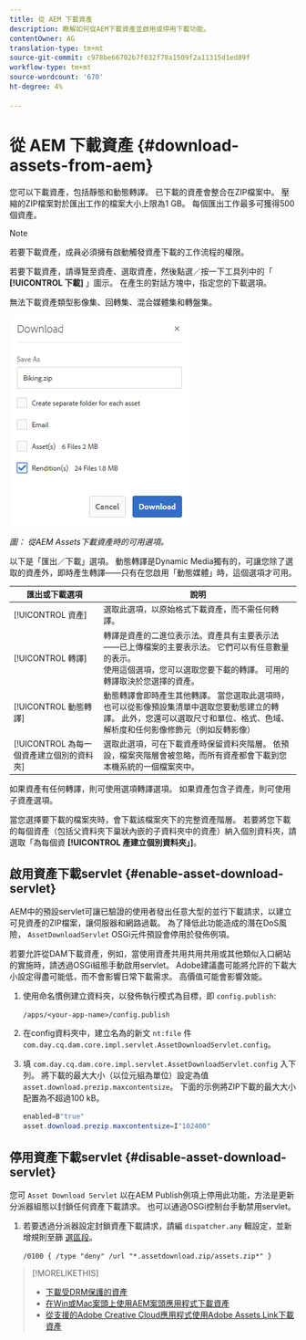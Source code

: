 ```yaml
---
title: 從 AEM 下載資產
description: 瞭解如何從AEM下載資產並啟用或停用下載功能。
contentOwner: AG
translation-type: tm+mt
source-git-commit: c978be66702b7f032f78a1509f2a11315d1ed89f
workflow-type: tm+mt
source-wordcount: '670'
ht-degree: 4%

---
```



# 從 AEM 下載資產 {#download-assets-from-aem}

您可以下載資產，包括靜態和動態轉譯。 已下載的資產會整合在ZIP檔案中。 壓縮的ZIP檔案對於匯出工作的檔案大小上限為1 GB。 每個匯出工作最多可獲得500個資產。

>[!NOTE]
>
>若要下載資產，成員必須擁有啟動觸發資產下載的工作流程的權限。

若要下載資產，請導覽至資產、選取資產，然後點選／按一下工具列中的「 **[!UICONTROL 下載]** 」圖示。 在產生的對話方塊中，指定您的下載選項。

無法下載資產類型影像集、回轉集、混合媒體集和轉盤集。

![從AEM Assets下載資產時的可用選項](assets/asset_download_dialog.png)

*圖： 從AEM Assets下載資產時的可用選項。*

以下是「匯出／下載」選項。 動態轉譯是Dynamic Media獨有的，可讓您除了選取的資產外，即時產生轉譯——只有在您啟用「動態媒體」時，這個選項才可用。

| 匯出或下載選項 | 說明 |
|---|---|
| [!UICONTROL 資產] | 選取此選項，以原始格式下載資產，而不需任何轉譯。 |
| [!UICONTROL 轉譯] | 轉譯是資產的二進位表示法。資產具有主要表示法——已上傳檔案的主要表示法。 它們可以有任意數量的表示。 <br> 使用這個選項，您可以選取您要下載的轉譯。 可用的轉譯取決於您選擇的資產。 |
| [!UICONTROL 動態轉譯] | 動態轉譯會即時產生其他轉譯。 當您選取此選項時，也可以從影像預設集清單中選取您要動態建立的轉譯。 此外，您還可以選取尺寸和單位、格式、色域、解析度和任何影像修飾元（例如反轉影像） |
| [!UICONTROL 為每一個資產建立個別的資料夾] | 選取此選項，可在下載資產時保留資料夾階層。 依預設，檔案夾階層會被忽略，而所有資產都會下載到您本機系統的一個檔案夾中。 |

如果資產有任何轉譯，則可使用選項轉譯選項。 如果資產包含子資產，則可使用子資產選項。

當您選擇要下載的檔案夾時，會下載該檔案夾下的完整資產階層。 若要將您下載的每個資產（包括父資料夾下巢狀內嵌的子資料夾中的資產）納入個別資料夾，請選取「為每個資 **[!UICONTROL 產建立個別資料夾」]**。

## 啟用資產下載servlet {#enable-asset-download-servlet}

AEM中的預設servlet可讓已驗證的使用者發出任意大型的並行下載請求，以建立可見資產的ZIP檔案，讓伺服器和網路過載。 為了降低此功能造成的潛在DoS風險， `AssetDownloadServlet` OSGi元件預設會停用於發佈例項。

若要允許從DAM下載資產，例如，當使用資產共用共用共用或其他類似入口網站的實施時，請透過OSGi組態手動啟用servlet。 Adobe建議盡可能將允許的下載大小設定得盡可能低，而不會影響日常下載需求。 高價值可能會影響效能。

1. 使用命名慣例建立資料夾，以發佈執行模式為目標，即 `config.publish`:

   `/apps/<your-app-name>/config.publish`

1. 在config資料夾中，建立名為的新文 `nt:file` 件 `com.day.cq.dam.core.impl.servlet.AssetDownloadServlet.config`。
1. 填 `com.day.cq.dam.core.impl.servlet.AssetDownloadServlet.config` 入下列。 將下載的最大大小（以位元組為單位）設定為值 `asset.download.prezip.maxcontentsize`。 下面的示例將ZIP下載的最大大小配置為不超過100 kB。

   ```java
   enabled=B"true"
   asset.download.prezip.maxcontentsize=I"102400"
   ```

## 停用資產下載servlet {#disable-asset-download-servlet}

您可 `Asset Download Servlet` 以在AEM Publish例項上停用此功能，方法是更新分派器組態以封鎖任何資產下載請求。 也可以通過OSGi控制台手動禁用servlet。

1. 若要透過分派器設定封鎖資產下載請求，請編 `dispatcher.any` 輯設定，並新增規則至篩 [選區段](https://docs.adobe.com/content/help/en/experience-manager-dispatcher/using/configuring/dispatcher-configuration.html#defining-a-filter)。

   `/0100 { /type "deny" /url "*.assetdownload.zip/assets.zip*" }`

>[!MORELIKETHIS]
>
>* [下載受DRM保護的資產](drm.md)
>* [在Win或Mac案頭上使用AEM案頭應用程式下載資產](https://helpx.adobe.com/experience-manager/desktop-app/aem-desktop-app.html)
>* [從支援的Adobe Creative Cloud應用程式使用Adobe Assets Link下載資產](https://helpx.adobe.com/tw/enterprise/using/manage-assets-using-adobe-asset-link.html)

